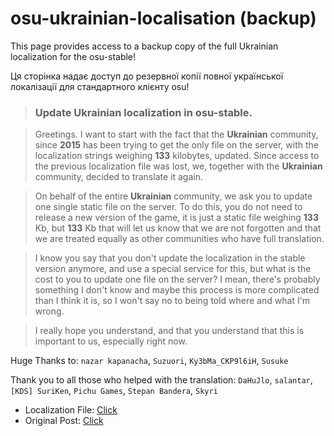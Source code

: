 
# osu-ukrainian-localisation (backup)
This page provides access to a backup copy of the full Ukrainian localization for the osu-stable!

Ця сторінка надає доступ до резервної копії повної української локалізації для стандартного клієнту osu!

>### Update Ukrainian localization in osu-stable.

> Greetings. I want to start with the fact that the **Ukrainian** community,
> since **2015** has been trying to get the only file on the server, with
> the localization strings weighing **133** kilobytes, updated. Since access
> to the previous localization file was lost, we, together with the
> **Ukrainian** community, decided to translate it again.

> On behalf of the entire **Ukrainian** community, we ask you to update one
> single static file on the server. To do this, you do not need to
> release a new version of the game, it is just a static file weighing
> **133** Kb, but **133** Kb that will let us know that we are not forgotten and
> that we are treated equally as other communities who have full
> translation.

> I know you say that you don't update the localization in the stable
> version anymore, and use a special service for this, but what is the
> cost to you to update one file on the server? I mean, there's probably
> something I don't know and maybe this process is more complicated than
> I think it is, so I won't say no to being told where and what I'm
> wrong.

> I really hope you understand, and that you understand that this is
> important to us, especially right now.

Huge Thanks to: `nazar kapanacha`, `Suzuori`, `Ky3bMa_CKP9l6iH`, `Susuke`

Thank you to all those who helped with the translation: `DaHuJlo`, `salantar`, `[KDS] SuriKen`, `Pichu Games`, `Stepan Bandera`, `Skyri`

 - Localization File: [Click](https://github.com/craq47/osu-ukrainian-localisation/blob/main/uk-UA.txt)
 -  Original Post: [Click](https://osu.ppy.sh/community/forums/topics/1642593?n=1)
